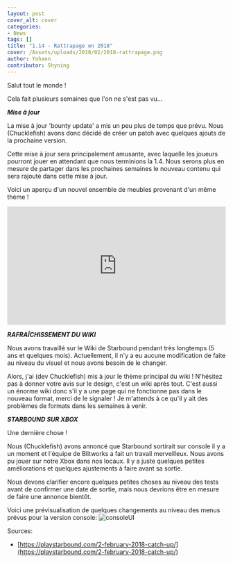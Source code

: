 ```yaml
---
layout: post
cover_alt: cover
categories:
- News
tags: []
title: "1.14 - Rattrapage en 2018"
cover: /Assets/uploads/2018/02/2018-rattrapage.png
author: Yohann
contributor: Shyning
---
```


Salut tout le monde !
 
Cela fait plusieurs semaines que l'on ne s'est pas vu...
 
***Mise à jour***
 
La mise à jour 'bounty update' a mis un peu plus de temps que prévu. Nous (Chucklefish) avons donc décidé de créer un patch avec quelques ajouts de la prochaine version.
 
Cette mise à jour sera principalement amusante, avec laquelle les joueurs pourront jouer en attendant que nous terminions la 1.4. Nous serons plus en mesure de partager dans les prochaines semaines le nouveau contenu qui sera rajouté dans cette mise à jour.
 
Voici un aperçu d'un nouvel ensemble de meubles provenant d'un même thème !
 
<div style='position:relative;padding-bottom:54%'><iframe src='https://gfycat.com/gifs/detail/AdorableShamelessJumpingbean' frameborder='0' scrolling='no' width='100%' height='100%' style='position:absolute;top:0;left:0' allowfullscreen></iframe></div>
 
***RAFRAÎCHISSEMENT DU WIKI***
 
Nous avons travaillé sur le Wiki de Starbound pendant très longtemps (5 ans et quelques mois). Actuellement, il n'y a eu aucune modification de faite au niveau du visuel et nous avons besoin de le changer.
 
Alors, j'ai (dev Chucklefish) mis à jour le thème principal du wiki ! N'hésitez pas à donner votre avis sur le design, c'est un wiki après tout.
C'est aussi un énorme wiki donc s'il y a une page qui ne fonctionne pas dans le nouveau format, merci de le signaler ! Je m'attends à ce qu'il y ait des problèmes de formats dans les semaines à venir.
 
 
***STARBOUND SUR XBOX***
 
Une dernière chose !
 
Nous (Chucklefish) avons annoncé que Starbound sortirait sur console il y a un moment et l'équipe de Blitworks a fait un travail merveilleux. Nous avons pu jouer sur notre Xbox dans nos locaux. Il y a juste quelques petites améliorations et quelques ajustements à faire avant sa sortie.
 
Nous devons clarifier encore quelques petites choses au niveau des tests avant de confirmer une date de sortie, mais nous devrions être en mesure de faire une annonce bientôt.
 
Voici une prévisualisation de quelques changements au niveau des menus prévus pour la version console:
![consoleUI](https://playstarbound.com/wp-content/uploads/2018/02/consoleUI.png)

Sources:
- [https://playstarbound.com/2-february-2018-catch-up/](https://playstarbound.com/2-february-2018-catch-up/)
